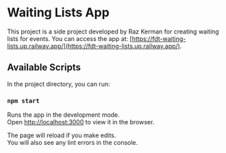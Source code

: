 # Waiting Lists App

This project is a side project developed by Raz Kerman for creating waiting lists for events.
You can access the app at: [https://fdt-waiting-lists.up.railway.app/](https://fdt-waiting-lists.up.railway.app/).

## Available Scripts

In the project directory, you can run:

### `npm start`

Runs the app in the development mode.\
Open [http://localhost:3000](http://localhost:3000) to view it in the browser.

The page will reload if you make edits.\
You will also see any lint errors in the console.
